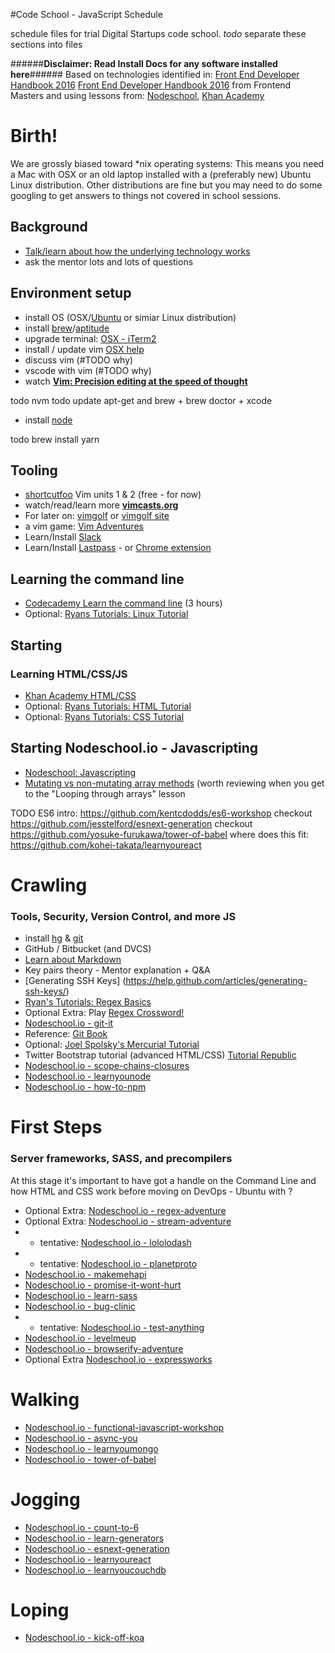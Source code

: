 #Code School - JavaScript Schedule

schedule files for trial Digital Startups code school. 
*todo* separate these sections into files

######**Disclaimer: Read Install Docs for any software installed here**######
Based on technologies identified in:
  [Front End Developer Handbook 2016](https://frontendmasters.gitbooks.io/front-end-handbook-2017/content/recap.html)
  [Front End Developer Handbook 2016](https://frontendmasters.gitbooks.io/front-end-handbook-2017/content/2017.html)
from Frontend Masters and using lessons from:
  [Nodeschool](https://nodeschool.io/), [Khan Academy](https://www.khanacademy.org/computing/computer-programming/html-css)

# Birth!
We are grossly biased toward *nix operating systems: This means you need a Mac with OSX or an old laptop installed with a (preferably new) Ubuntu Linux distribution. Other distributions are fine but you may need to do some googling to get answers to things not covered in school sessions.

## Background
- [Talk/learn about how the underlying technology works](http://visual.ly/how-internet-works)
- ask the mentor lots and lots of questions

## Environment setup
- install OS (OSX/[Ubuntu](http://www.ubuntu.com/) or simiar Linux distribution)
- install [brew](http://brew.sh/)/[aptitude](http://askubuntu.com/questions/311130/what-does-sudo-apt-get-install-aptitude-do)
- upgrade terminal: [OSX - iTerm2](https://www.iterm2.com/downloads.html)
- install / update vim [OSX help](http://www.prioritized.net/blog/upgrading-vim-on-os-x/)
- discuss vim (#TODO why)
- vscode with vim (#TODO why)
- watch **[Vim: Precision editing at the speed of thought](https://vimeo.com/53144573)**

todo nvm
todo update apt-get and brew + brew doctor + xcode

- install [node](https://nodejs.org/en/download/)

todo brew install yarn


## Tooling
- [shortcutfoo](https://www.shortcutfoo.com/) Vim units 1 & 2 (free - for now)
- watch/read/learn more **[vimcasts.org](http://vimcasts.org/)**
- For later on: [vimgolf](https://github.com/igrigorik/vimgolf) or [vimgolf site](vimgolf.com)
- a vim game: [Vim Adventures](http://vim-adventures.com/)
- Learn/Install [Slack](https://slack.com/)
- Learn/Install [Lastpass](https://lastpass.com/) - or [Chrome extension](https://chrome.google.com/webstore/detail/lastpass-free-password-ma/hdokiejnpimakedhajhdlcegeplioahd)

## Learning the command line
- [Codecademy Learn the command line](https://www.codecademy.com/en/courses/learn-the-command-line/) (3 hours)
- Optional: [Ryans Tutorials: Linux Tutorial](http://ryanstutorials.net/linuxtutorial/)

## Starting
### Learning HTML/CSS/JS
- [Khan Academy HTML/CSS](https://www.khanacademy.org/computing/computer-programming/html-css)
- Optional: [Ryans Tutorials: HTML Tutorial](http://ryanstutorials.net/html-tutorial/)
- Optional: [Ryans Tutorials: CSS Tutorial](http://ryanstutorials.net/css-tutorial/)

## Starting Nodeschool.io - Javascripting
- [Nodeschool: Javascripting](https://github.com/sethvincent/javascripting)
- [Mutating vs non-mutating array methods](http://lorenstewart.me/2017/01/22/javascript-array-methods-mutating-vs-non-mutating/) (worth reviewing when you get to the "Looping through arrays" lesson

TODO ES6 intro:
 https://github.com/kentcdodds/es6-workshop
 checkout https://github.com/jesstelford/esnext-generation
 checkout https://github.com/yosuke-furukawa/tower-of-babel
 where does this fit: https://github.com/kohei-takata/learnyoureact


# Crawling 
### Tools, Security, Version Control, and more JS
- install [hg](https://mercurial.selenic.com/wiki/Download) & [git](https://git-scm.com/book/en/v2/Getting-Started-Installing-Git)
- GitHub / Bitbucket (and DVCS)
- [Learn about Markdown](http://markdowntutorial.com/)
- Key pairs theory - Mentor explanation + Q&A
- [Generating SSH Keys] (https://help.github.com/articles/generating-ssh-keys/)
- [Ryan's Tutorials: Regex Basics](http://ryanstutorials.net/regular-expressions-tutorial/regular-expressions-basics.php)
- Optional Extra: Play [Regex Crossword!](https://regexcrossword.com/)
- [Nodeschool.io - git-it](https://github.com/jlord/git-it)
- Reference: [Git Book](https://git-scm.com/book/en/v2)
- Optional: [Joel Spolsky's Mercurial Tutorial](http://hginit.com/)
- Twitter Bootstrap tutorial (advanced HTML/CSS) [Tutorial Republic](http://www.tutorialrepublic.com/twitter-bootstrap-tutorial/)
- [Nodeschool.io - scope-chains-closures](https://github.com/jesstelford/scope-chains-closures)
- [Nodeschool.io - learnyounode](https://github.com/workshopper/learnyounode)
- [Nodeschool.io - how-to-npm](https://github.com/npm/how-to-npm)

# First Steps
### Server frameworks, SASS, and precompilers
At this stage it's important to have got a handle on the Command Line and how HTML and CSS work before moving on
DevOps - Ubuntu with ?
- Optional Extra: [Nodeschool.io - regex-adventure](https://github.com/substack/regex-adventure)
- Optional Extra: [Nodeschool.io - stream-adventure](https://github.com/substack/stream-adventure)
- - tentative: [Nodeschool.io - lololodash](https://github.com/mdunisch/lololodash)
- - tentative: [Nodeschool.io - planetproto](https://github.com/sporto/planetproto)
- [Nodeschool.io - makemehapi](https://github.com/hapijs/makemehapi)
- [Nodeschool.io - promise-it-wont-hurt](https://github.com/stevekane/promise-it-wont-hurt)
- [Nodeschool.io - learn-sass](https://github.com/claudiopro/learn-sass)
- [Nodeschool.io - bug-clinic](https://github.com/othiym23/bug-clinic)
- - tentative: [Nodeschool.io - test-anything](https://github.com/finnp/test-anything)
- [Nodeschool.io - levelmeup](https://github.com/workshopper/levelmeup)
- [Nodeschool.io - browserify-adventure](https://github.com/substack/browserify-adventure)
- Optional Extra [Nodeschool.io - expressworks](https://github.com/azat-co/expressworks)

# Walking
- [Nodeschool.io - functional-javascript-workshop](https://github.com/timoxley/functional-javascript-workshop)
- [Nodeschool.io - async-you](https://github.com/bulkan/async-you)
- [Nodeschool.io - learnyoumongo](https://github.com/evanlucas/learnyoumongo)
- [Nodeschool.io - tower-of-babel](https://github.com/yosuke-furukawa/tower-of-babel)

# Jogging
- [Nodeschool.io - count-to-6](https://github.com/domenic/count-to-6)
- [Nodeschool.io - learn-generators](https://github.com/isRuslan/learn-generators)
- [Nodeschool.io - esnext-generation](https://github.com/jesstelford/esnext-generation)
- [Nodeschool.io - learnyoureact](https://github.com/tako-black/learnyoureact)
- [Nodeschool.io - learnyoucouchdb](https://github.com/robertkowalski/learnyoucouchdb)

# Loping
- [Nodeschool.io - kick-off-koa](https://github.com/koajs/kick-off-koa)

